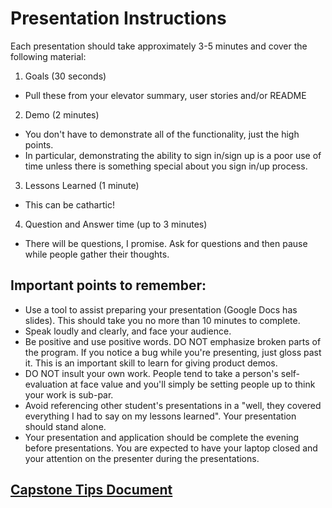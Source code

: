 # Presentation Instructions

Each presentation should take approximately 3-5 minutes and cover the following material:

1. Goals (30 seconds)
  * Pull these from your elevator summary, user stories and/or README
2. Demo (2 minutes)
  * You don't have to demonstrate all of the functionality, just the high points.
  * In particular, demonstrating the ability to sign in/sign up is a poor use of time unless there is something special about you sign in/up process.
3. Lessons Learned (1 minute)
  * This can be cathartic!
4. Question and Answer time (up to 3 minutes)
  * There will be questions, I promise.  Ask for questions and then pause while people gather their thoughts.

## Important points to remember:
- Use a tool to assist preparing your presentation (Google Docs has slides). This should take you no more than 10 minutes to complete.
- Speak loudly and clearly, and face your audience.
- Be positive and use positive words. DO NOT emphasize broken parts of the program. If you notice a bug while you're presenting, just gloss past it. This is an important skill to learn for giving product demos.
- DO NOT insult your own work. People tend to take a person's self-evaluation at face value and you'll simply be setting people up to think your work is sub-par.
- Avoid referencing other student's presentations in a "well, they covered everything I had to say on my lessons learned". Your presentation should stand alone.
- Your presentation and application should be complete the evening before presentations. You are expected to have your laptop closed and your attention on the presenter during the presentations.

## [Capstone Tips Document](https://docs.google.com/document/d/1QNOeCBsw4tMSl-5xp1nF65Z8Ot0FqZBrJYXu_Nsa_Uc/edit)


